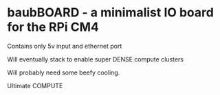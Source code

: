 # baubBOARD - a minimalist IO board for the RPi CM4

Contains only 5v input and ethernet port

Will eventually stack to enable super DENSE compute clusters

Will probably need some beefy cooling.

Ultimate COMPUTE
